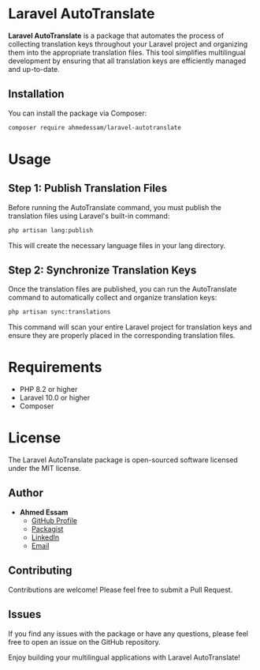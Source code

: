 # Laravel AutoTranslate

**Laravel AutoTranslate** is a package that automates the process of collecting translation keys throughout your Laravel project and organizing them into the appropriate translation files. This tool simplifies multilingual development by ensuring that all translation keys are efficiently managed and up-to-date.

## Installation

You can install the package via Composer:

```bash
composer require ahmedessam/laravel-autotranslate
```

# Usage
## Step 1: Publish Translation Files
Before running the AutoTranslate command, you must publish the translation files using Laravel's built-in command:

```bash
php artisan lang:publish
```
This will create the necessary language files in your lang directory.

## Step 2: Synchronize Translation Keys
Once the translation files are published, you can run the AutoTranslate command to automatically collect and organize translation keys:

```bash
php artisan sync:translations
```

This command will scan your entire Laravel project for translation keys and ensure they are properly placed in the corresponding translation files.

# Requirements
- PHP 8.2 or higher
- Laravel 10.0 or higher
- Composer

# License
The Laravel AutoTranslate package is open-sourced software licensed under the MIT license.

## Author

- **Ahmed Essam**
    - [GitHub Profile](https://github.com/aahmedessam30)
    - [Packagist](https://packagist.org/packages/ahmedessam/laravel-autotranslate) 
    - [LinkedIn](https://www.linkedin.com/in/aahmedessam30/)
    - [Email](mailto:aahmedessam30@gmail.com)

## Contributing
Contributions are welcome! Please feel free to submit a Pull Request.

## Issues
If you find any issues with the package or have any questions, please feel free to open an issue on the GitHub repository.

Enjoy building your multilingual applications with Laravel AutoTranslate!
